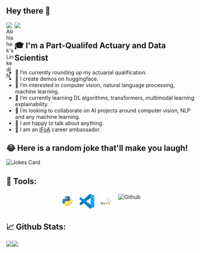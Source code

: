 ## Hey there 👋 
<a href="https://www.linkedin.com/in/oayodeji/">
  <img align="left" alt="Abhishek's LinkedIN" width="22px" src="https://raw.githubusercontent.com/peterthehan/peterthehan/master/assets/linkedin.svg" />
</a>

![](https://visitor-badge.glitch.me/badge?page_id=oayodeji.oayodeji)

## 🎓 I'm a Part-Qualifed Actuary and Data Scientist

- 🔭 I’m currently rounding up my actuarial qualification.
- 💼 I create demos on huggingface. 
- 👀 I’m interested in computer vision, natural language processing, machine learning.
- 🌱 I’m currently learning DL algorithms, transformers, multimodal learning explainability.  
- 💞️ I’m looking to collaborate on AI projects around computer vision, NLP and any machine learning.
- 💬 I am happy to talk about anything.
- 🤖 I am an [IFoA](https://actuaries.org.uk/) career ambassador.

## 😂 Here is a random joke that'll make you laugh!
![Jokes Card](https://readme-jokes.vercel.app/api)

## 🚧 Tools:
<p align="center">
<img src="https://raw.githubusercontent.com/github/explore/80688e429a7d4ef2fca1e82350fe8e3517d3494d/topics/python/python.png" alt="Python" height="40" style="vertical-align:top; margin:4px">
<img src="https://raw.githubusercontent.com/github/explore/80688e429a7d4ef2fca1e82350fe8e3517d3494d/topics/visual-studio-code/visual-studio-code.png" alt="VS Code" height="40" style="vertical-align:top; margin:4px">
<img src="https://raw.githubusercontent.com/github/explore/80688e429a7d4ef2fca1e82350fe8e3517d3494d/topics/mysql/mysql.png" alt="MySQL" height="40" style="vertical-align:top; margin:4px">
<img src="https://cdn-icons-png.flaticon.com/512/5968/5968866.png" alt="Github" height="40" style="vertical-align:top; margin:4px">

</p>

## 📈 Github Stats:
<!--
![GitHub stats](https://readme-stats-cfgj2cxdy.vercel.app/api?username=oayodeji&count_private=true&show_icons=true&theme=gotham)
![Top Langs](https://readme-stats-cfgj2cxdy.vercel.app/api/top-langs/?username=oayodeji&hide=php&theme=gotham)
-->
<div>
<a href="https://github-readme-stats.vercel.app/api?username=oayodeji&theme=gotham">
  <img  align="left" src="https://github-readme-stats.vercel.app/api?username=oayodeji&count_private=true&show_icons=true&theme=gotham" />
</a>
<a href="https://github-readme-stats.vercel.app/api/top-langs/?username=oayodeji&hide=php&theme=gotham">
  <img align="left" src="https://github-readme-stats.vercel.app/api/top-langs/?username=oayodeji&hide=php&theme=gotham" />
</a>
</div>

<!---
oayodeji/oayodeji is a ✨ special ✨ repository because its `README.md` (this file) appears on your GitHub profile.
You can click the Preview link to take a look at your changes.
--->
